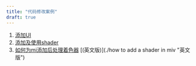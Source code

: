 ```yaml
---
title: "代码修改案例"
draft: true
---
```

1. [添加UI](./添加ui "添加UI")
2. [添加及使用shader](./添加及使用shader "添加及使用shader")
3. [如何为mi添加后处理着色器](./如何为mi添加后处理着色器 "如何为mi添加后处理着色器") [(英文版)](./how to add a shader in miv "英文版")